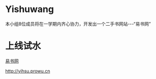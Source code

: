 # Yishuwang


本小组8位成员将在一学期内齐心协力，开发出一个二手书网站---“易书网”

# 上线试水

[易书网](http://yishu.prowu.cn)

http://yihsu.prowu.cn
